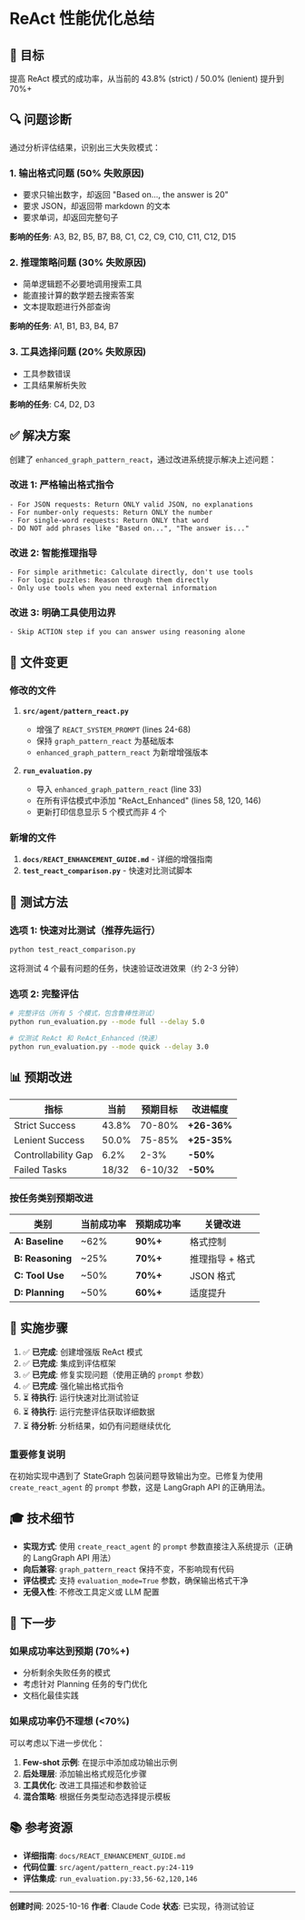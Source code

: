 # ReAct 性能优化总结

## 🎯 目标
提高 ReAct 模式的成功率，从当前的 43.8% (strict) / 50.0% (lenient) 提升到 70%+

## 🔍 问题诊断

通过分析评估结果，识别出三大失败模式：

### 1. 输出格式问题 (50% 失败原因)
- 要求只输出数字，却返回 "Based on..., the answer is 20"
- 要求 JSON，却返回带 markdown 的文本
- 要求单词，却返回完整句子

**影响的任务**: A3, B2, B5, B7, B8, C1, C2, C9, C10, C11, C12, D15

### 2. 推理策略问题 (30% 失败原因)
- 简单逻辑题不必要地调用搜索工具
- 能直接计算的数学题去搜索答案
- 文本提取题进行外部查询

**影响的任务**: A1, B1, B3, B4, B7

### 3. 工具选择问题 (20% 失败原因)
- 工具参数错误
- 工具结果解析失败

**影响的任务**: C4, D2, D3

## ✅ 解决方案

创建了 `enhanced_graph_pattern_react`，通过改进系统提示解决上述问题：

### 改进 1: 严格输出格式指令
```
- For JSON requests: Return ONLY valid JSON, no explanations
- For number-only requests: Return ONLY the number
- For single-word requests: Return ONLY that word
- DO NOT add phrases like "Based on...", "The answer is..."
```

### 改进 2: 智能推理指导
```
- For simple arithmetic: Calculate directly, don't use tools
- For logic puzzles: Reason through them directly
- Only use tools when you need external information
```

### 改进 3: 明确工具使用边界
```
- Skip ACTION step if you can answer using reasoning alone
```

## 📁 文件变更

### 修改的文件
1. **`src/agent/pattern_react.py`**
   - 增强了 `REACT_SYSTEM_PROMPT` (lines 24-68)
   - 保持 `graph_pattern_react` 为基础版本
   - `enhanced_graph_pattern_react` 为新增增强版本

2. **`run_evaluation.py`**
   - 导入 `enhanced_graph_pattern_react` (line 33)
   - 在所有评估模式中添加 "ReAct_Enhanced" (lines 58, 120, 146)
   - 更新打印信息显示 5 个模式而非 4 个

### 新增的文件
1. **`docs/REACT_ENHANCEMENT_GUIDE.md`** - 详细的增强指南
2. **`test_react_comparison.py`** - 快速对比测试脚本

## 🧪 测试方法

### 选项 1: 快速对比测试（推荐先运行）
```bash
python test_react_comparison.py
```
这将测试 4 个最有问题的任务，快速验证改进效果（约 2-3 分钟）

### 选项 2: 完整评估
```bash
# 完整评估（所有 5 个模式，包含鲁棒性测试）
python run_evaluation.py --mode full --delay 5.0

# 仅测试 ReAct 和 ReAct_Enhanced（快速）
python run_evaluation.py --mode quick --delay 3.0
```

## 📊 预期改进

| 指标 | 当前 | 预期目标 | 改进幅度 |
|------|------|----------|----------|
| Strict Success | 43.8% | 70-80% | **+26-36%** |
| Lenient Success | 50.0% | 75-85% | **+25-35%** |
| Controllability Gap | 6.2% | 2-3% | **-50%** |
| Failed Tasks | 18/32 | 6-10/32 | **-50%** |

### 按任务类别预期改进

| 类别 | 当前成功率 | 预期成功率 | 关键改进 |
|------|-----------|-----------|----------|
| **A: Baseline** | ~62% | **90%+** | 格式控制 |
| **B: Reasoning** | ~25% | **70%+** | 推理指导 + 格式 |
| **C: Tool Use** | ~50% | **70%+** | JSON 格式 |
| **D: Planning** | ~50% | **60%+** | 适度提升 |

## 🔄 实施步骤

1. ✅ **已完成**: 创建增强版 ReAct 模式
2. ✅ **已完成**: 集成到评估框架
3. ✅ **已完成**: 修复实现问题（使用正确的 `prompt` 参数）
4. ✅ **已完成**: 强化输出格式指令
5. ⏳ **待执行**: 运行快速对比测试验证
6. ⏳ **待执行**: 运行完整评估获取详细数据
7. ⏳ **待分析**: 分析结果，如仍有问题继续优化

### 重要修复说明
在初始实现中遇到了 StateGraph 包装问题导致输出为空。已修复为使用 `create_react_agent` 的 `prompt` 参数，这是 LangGraph API 的正确用法。

## 🎓 技术细节

- **实现方式**: 使用 `create_react_agent` 的 `prompt` 参数直接注入系统提示（正确的 LangGraph API 用法）
- **向后兼容**: `graph_pattern_react` 保持不变，不影响现有代码
- **评估模式**: 支持 `evaluation_mode=True` 参数，确保输出格式干净
- **无侵入性**: 不修改工具定义或 LLM 配置

## 🚀 下一步

### 如果成功率达到预期 (70%+)
- 分析剩余失败任务的模式
- 考虑针对 Planning 任务的专门优化
- 文档化最佳实践

### 如果成功率仍不理想 (<70%)
可以考虑以下进一步优化：
1. **Few-shot 示例**: 在提示中添加成功输出示例
2. **后处理层**: 添加输出格式规范化步骤
3. **工具优化**: 改进工具描述和参数验证
4. **混合策略**: 根据任务类型动态选择提示模板

## 📚 参考资源

- **详细指南**: `docs/REACT_ENHANCEMENT_GUIDE.md`
- **代码位置**: `src/agent/pattern_react.py:24-119`
- **评估集成**: `run_evaluation.py:33,56-62,120,146`

---

**创建时间**: 2025-10-16
**作者**: Claude Code
**状态**: 已实现，待测试验证
